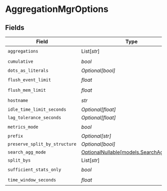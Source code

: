# AggregationMgrOptions


## Fields

| Field                                                                | Type                                                                 | Required                                                             | Description                                                          |
| -------------------------------------------------------------------- | -------------------------------------------------------------------- | -------------------------------------------------------------------- | -------------------------------------------------------------------- |
| `aggregations`                                                       | List[*str*]                                                          | :heavy_check_mark:                                                   | N/A                                                                  |
| `cumulative`                                                         | *bool*                                                               | :heavy_check_mark:                                                   | N/A                                                                  |
| `dots_as_literals`                                                   | *Optional[bool]*                                                     | :heavy_minus_sign:                                                   | N/A                                                                  |
| `flush_event_limit`                                                  | *float*                                                              | :heavy_check_mark:                                                   | N/A                                                                  |
| `flush_mem_limit`                                                    | *float*                                                              | :heavy_check_mark:                                                   | N/A                                                                  |
| `hostname`                                                           | *str*                                                                | :heavy_check_mark:                                                   | N/A                                                                  |
| `idle_time_limit_seconds`                                            | *Optional[float]*                                                    | :heavy_minus_sign:                                                   | N/A                                                                  |
| `lag_tolerance_seconds`                                              | *Optional[float]*                                                    | :heavy_minus_sign:                                                   | N/A                                                                  |
| `metrics_mode`                                                       | *bool*                                                               | :heavy_check_mark:                                                   | N/A                                                                  |
| `prefix`                                                             | *Optional[str]*                                                      | :heavy_minus_sign:                                                   | N/A                                                                  |
| `preserve_split_by_structure`                                        | *Optional[bool]*                                                     | :heavy_minus_sign:                                                   | N/A                                                                  |
| `search_agg_mode`                                                    | [OptionalNullable[models.SearchAggMode]](../models/searchaggmode.md) | :heavy_minus_sign:                                                   | N/A                                                                  |
| `split_bys`                                                          | List[*str*]                                                          | :heavy_minus_sign:                                                   | N/A                                                                  |
| `sufficient_stats_only`                                              | *bool*                                                               | :heavy_check_mark:                                                   | N/A                                                                  |
| `time_window_seconds`                                                | *float*                                                              | :heavy_check_mark:                                                   | N/A                                                                  |